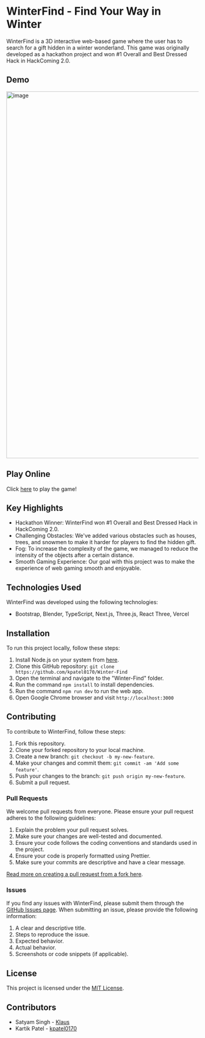 # WinterFind - Find Your Way in Winter

WinterFind is a 3D interactive web-based game where the user has to search for a gift hidden in a winter wonderland. This game was originally developed as a hackathon project and won #1 Overall and Best Dressed Hack in HackComing 2.0.

## Demo

<img width="960" alt="image" src="https://user-images.githubusercontent.com/100528412/204080773-79a68c82-e837-4d52-a00e-54a7426e1d0b.png">

## Play Online 

Click [here](findurgf-in-winter-io.vercel.app) to play the game!

## Key Highlights

- Hackathon Winner: WinterFind won #1 Overall and Best Dressed Hack in HackComing 2.0.
- Challenging Obstacles: We've added various obstacles such as houses, trees, and snowmen to make it harder for players to find the hidden gift.
- Fog: To increase the complexity of the game, we managed to reduce the intensity of the objects after a certain distance.
- Smooth Gaming Experience: Our goal with this project was to make the experience of web gaming smooth and enjoyable.

## Technologies Used

WinterFind was developed using the following technologies:
- Bootstrap, Blender, TypeScript, Next.js, Three.js, React Three, Vercel

## Installation

To run this project locally, follow these steps:

1. Install Node.js on your system from [here](https://nodejs.org/en/download/).
2. Clone this GitHub repository: `git clone https://github.com/kpatel0170/Winter-Find`
3. Open the terminal and navigate to the "Winter-Find" folder.
4. Run the command `npm install` to install dependencies.
5. Run the command `npm run dev` to run the web app.
6. Open Google Chrome browser and visit `http://localhost:3000`

## Contributing

To contribute to WinterFind, follow these steps:

1. Fork this repository.
2. Clone your forked repository to your local machine.
3. Create a new branch: `git checkout -b my-new-feature`.
4. Make your changes and commit them: `git commit -am 'Add some feature'`.
5. Push your changes to the branch: `git push origin my-new-feature`.
6. Submit a pull request.

### Pull Requests

We welcome pull requests from everyone. Please ensure your pull request adheres to the following guidelines:

1. Explain the problem your pull request solves.
2. Make sure your changes are well-tested and documented.
3. Ensure your code follows the coding conventions and standards used in the project.
4. Ensure your code is properly formatted using Prettier.
5. Make sure your commits are descriptive and have a clear message.

[Read more on creating a pull request from a fork here](https://help.github.com/articles/creating-a-pull-request-from-a-fork/).

### Issues

If you find any issues with WinterFind, please submit them through the [GitHub Issues page](https://github.com/kpatel0170/Winter-Find/issues). When submitting an issue, please provide the following information:

1. A clear and descriptive title.
2. Steps to reproduce the issue.
3. Expected behavior.
4. Actual behavior.
5. Screenshots or code snippets (if applicable).

## License

This project is licensed under the [MIT License](LICENSE).

## Contributors

- Satyam Singh - [Klaus](https://github.com/KlausMikhaelson)
- Kartik Patel - [kpatel0170](https://github.com/kpatel0170)
